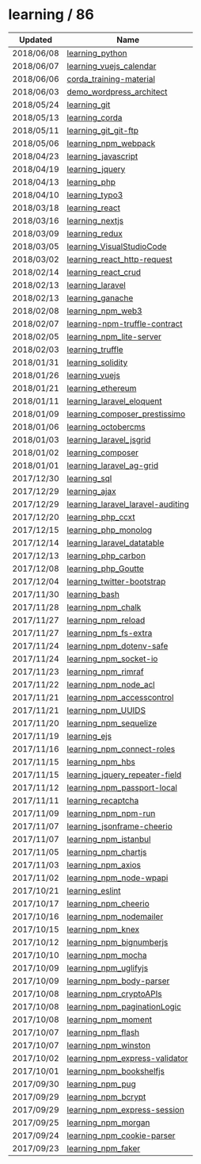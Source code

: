
  # learning / 86

  | Updated    | Name                                                                                              |
| ---------- | ------------------------------------------------------------------------------------------------- |
| 2018/06/08 | [learning_python](https://github.com/marcpre/learning_python)                                     |
| 2018/06/07 | [learning_vuejs_calendar](https://github.com/marcpre/learning_vuejs_calendar)                     |
| 2018/06/06 | [corda_training-material](https://github.com/marcpre/corda_training-material)                     |
| 2018/06/03 | [demo_wordpress_architect](https://github.com/marcpre/demo_wordpress_architect)                   |
| 2018/05/24 | [learning_git](https://github.com/marcpre/learning_git)                                           |
| 2018/05/13 | [learning_corda](https://github.com/marcpre/learning_corda)                                       |
| 2018/05/11 | [learning_git_git-ftp](https://github.com/marcpre/learning_git_git-ftp)                           |
| 2018/05/06 | [learning_npm_webpack](https://github.com/marcpre/learning_npm_webpack)                           |
| 2018/04/23 | [learning_javascript](https://github.com/marcpre/learning_javascript)                             |
| 2018/04/19 | [learning_jquery](https://github.com/marcpre/learning_jquery)                                     |
| 2018/04/13 | [learning_php](https://github.com/marcpre/learning_php)                                           |
| 2018/04/10 | [learning_typo3](https://github.com/marcpre/learning_typo3)                                       |
| 2018/03/18 | [learning_react](https://github.com/marcpre/learning_react)                                       |
| 2018/03/16 | [learning_nextjs](https://github.com/marcpre/learning_nextjs)                                     |
| 2018/03/09 | [learning_redux](https://github.com/marcpre/learning_redux)                                       |
| 2018/03/05 | [learning_VisualStudioCode](https://github.com/marcpre/learning_VisualStudioCode)                 |
| 2018/03/02 | [learning_react_http-request](https://github.com/marcpre/learning_react_http-request)             |
| 2018/02/14 | [learning_react_crud](https://github.com/marcpre/learning_react_crud)                             |
| 2018/02/13 | [learning_laravel](https://github.com/marcpre/learning_laravel)                                   |
| 2018/02/13 | [learning_ganache](https://github.com/marcpre/learning_ganache)                                   |
| 2018/02/08 | [learning_npm_web3](https://github.com/marcpre/learning_npm_web3)                                 |
| 2018/02/07 | [learning-npm-truffle-contract](https://github.com/marcpre/learning-npm-truffle-contract)         |
| 2018/02/05 | [learning_npm_lite-server](https://github.com/marcpre/learning_npm_lite-server)                   |
| 2018/02/03 | [learning_truffle](https://github.com/marcpre/learning_truffle)                                   |
| 2018/01/31 | [learning_solidity](https://github.com/marcpre/learning_solidity)                                 |
| 2018/01/26 | [learning_vuejs](https://github.com/marcpre/learning_vuejs)                                       |
| 2018/01/21 | [learning_ethereum](https://github.com/marcpre/learning_ethereum)                                 |
| 2018/01/11 | [learning_laravel_eloquent](https://github.com/marcpre/learning_laravel_eloquent)                 |
| 2018/01/09 | [learning_composer_prestissimo](https://github.com/marcpre/learning_composer_prestissimo)         |
| 2018/01/06 | [learning_octobercms](https://github.com/marcpre/learning_octobercms)                             |
| 2018/01/03 | [learning_laravel_jsgrid](https://github.com/marcpre/learning_laravel_jsgrid)                     |
| 2018/01/02 | [learning_composer](https://github.com/marcpre/learning_composer)                                 |
| 2018/01/01 | [learning_laravel_ag-grid](https://github.com/marcpre/learning_laravel_ag-grid)                   |
| 2017/12/30 | [learning_sql](https://github.com/marcpre/learning_sql)                                           |
| 2017/12/29 | [learning_ajax](https://github.com/marcpre/learning_ajax)                                         |
| 2017/12/29 | [learning_laravel_laravel-auditing](https://github.com/marcpre/learning_laravel_laravel-auditing) |
| 2017/12/20 | [learning_php_ccxt](https://github.com/marcpre/learning_php_ccxt)                                 |
| 2017/12/15 | [learning_php_monolog](https://github.com/marcpre/learning_php_monolog)                           |
| 2017/12/14 | [learning_laravel_datatable](https://github.com/marcpre/learning_laravel_datatable)               |
| 2017/12/13 | [learning_php_carbon](https://github.com/marcpre/learning_php_carbon)                             |
| 2017/12/08 | [learning_php_Goutte](https://github.com/marcpre/learning_php_Goutte)                             |
| 2017/12/04 | [learning_twitter-bootstrap](https://github.com/marcpre/learning_twitter_bootstrap)               |
| 2017/11/30 | [learning_bash](https://github.com/marcpre/learning_bash)                                         |
| 2017/11/28 | [learning_npm_chalk](https://github.com/marcpre/learning_npm_chalk)                               |
| 2017/11/27 | [learning_npm_reload](https://github.com/marcpre/learning_npm_reload)                             |
| 2017/11/27 | [learning_npm_fs-extra](https://github.com/marcpre/learning_npm_fs-extra)                         |
| 2017/11/24 | [learning_npm_dotenv-safe](https://github.com/marcpre/learning_npm_dotenv-safe)                   |
| 2017/11/24 | [learning_npm_socket-io](https://github.com/marcpre/learning_npm_socket-io)                       |
| 2017/11/23 | [learning_npm_rimraf](https://github.com/marcpre/learning_npm_rimraf)                             |
| 2017/11/22 | [learning_npm_node_acl](https://github.com/marcpre/learning_npm_node_acl)                         |
| 2017/11/21 | [learning_npm_accesscontrol](https://github.com/marcpre/learning_npm_accesscontrol)               |
| 2017/11/21 | [learning_npm_UUIDS](https://github.com/marcpre/learning_npm_UUIDS)                               |
| 2017/11/20 | [learning_npm_sequelize](https://github.com/marcpre/learning_npm_sequelize)                       |
| 2017/11/19 | [learning_ejs](https://github.com/marcpre/learning_ejs)                                           |
| 2017/11/16 | [learning_npm_connect-roles](https://github.com/marcpre/learning_npm_connect-roles)               |
| 2017/11/15 | [learning_npm_hbs](https://github.com/marcpre/learning_npm_hbs)                                   |
| 2017/11/15 | [learning_jquery_repeater-field](https://github.com/marcpre/learning_jquery_repeater-field)       |
| 2017/11/12 | [learning_npm_passport-local](https://github.com/marcpre/learning_npm_passport-local)             |
| 2017/11/11 | [learning_recaptcha](https://github.com/marcpre/learning_recaptcha)                               |
| 2017/11/09 | [learning_npm_npm-run](https://github.com/marcpre/learning_npm_npm-run)                           |
| 2017/11/07 | [learning_jsonframe-cheerio](https://github.com/marcpre/learning_jsonframe-cheerio)               |
| 2017/11/07 | [learning_npm_istanbul](https://github.com/marcpre/learning_npm_istanbul)                         |
| 2017/11/05 | [learning_npm_chartjs](https://github.com/marcpre/learning_npm_chartjs)                           |
| 2017/11/03 | [learning_npm_axios](https://github.com/marcpre/learning_npm_axios)                               |
| 2017/11/02 | [learning_npm_node-wpapi](https://github.com/marcpre/learning_npm_node-wpapi)                     |
| 2017/10/21 | [learning_eslint](https://github.com/marcpre/learning_eslint)                                     |
| 2017/10/17 | [learning_npm_cheerio](https://github.com/marcpre/learning_npm_cheerio)                           |
| 2017/10/16 | [learning_npm_nodemailer](https://github.com/marcpre/learning_npm_nodemailer)                     |
| 2017/10/15 | [learning_npm_knex](https://github.com/marcpre/learning_npm_knex)                                 |
| 2017/10/12 | [learning_npm_bignumberjs](https://github.com/marcpre/learning_npm_bignumberjs)                   |
| 2017/10/10 | [learning_npm_mocha](https://github.com/marcpre/learning_npm_mocha)                               |
| 2017/10/09 | [learning_npm_uglifyjs](https://github.com/marcpre/learning_npm_uglifyjs)                         |
| 2017/10/09 | [learning_npm_body-parser](https://github.com/marcpre/learning_npm_body-parser)                   |
| 2017/10/08 | [learning_npm_cryptoAPIs](https://github.com/marcpre/learning_npm_cryptoAPIs)                     |
| 2017/10/08 | [learning_npm_paginationLogic](https://github.com/marcpre/learning_npm_paginationLogic)           |
| 2017/10/08 | [learning_npm_moment](https://github.com/marcpre/learning_npm_moment)                             |
| 2017/10/07 | [learning_npm_flash](https://github.com/marcpre/learning_npm_flash)                               |
| 2017/10/07 | [learning_npm_winston](https://github.com/marcpre/learning_npm_winston)                           |
| 2017/10/02 | [learning_npm_express-validator](https://github.com/marcpre/learning_npm_express-validator)       |
| 2017/10/01 | [learning_npm_bookshelfjs](https://github.com/marcpre/learning_npm_bookshelfjs)                   |
| 2017/09/30 | [learning_npm_pug](https://github.com/marcpre/learning_npm_pug)                                   |
| 2017/09/29 | [learning_npm_bcrypt](https://github.com/marcpre/learning_npm_bcrypt)                             |
| 2017/09/29 | [learning_npm_express-session](https://github.com/marcpre/learning_npm_express-session)           |
| 2017/09/25 | [learning_npm_morgan](https://github.com/marcpre/learning_npm_morgan)                             |
| 2017/09/24 | [learning_npm_cookie-parser](https://github.com/marcpre/learning_npm_cookie-parser)               |
| 2017/09/23 | [learning_npm_faker](https://github.com/marcpre/learning_npm_faker)                               |
  